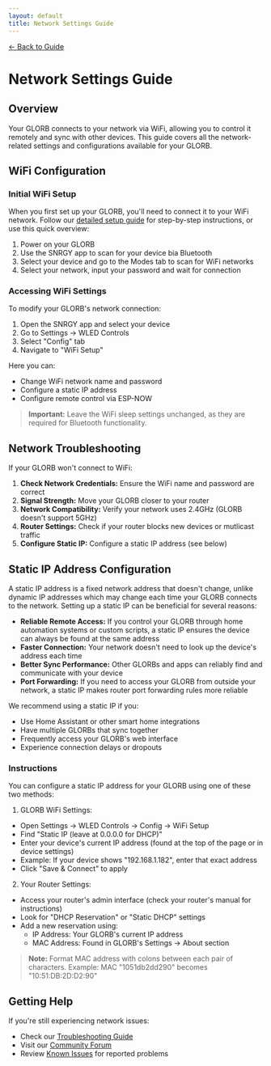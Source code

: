 ```yaml
---
layout: default
title: Network Settings Guide
---
```


<div class="back-nav">
  <a href="/">← Back to Guide</a>
</div>

# Network Settings Guide

## Overview

Your GLORB connects to your network via WiFi, allowing you to control it remotely and sync with other devices. This guide covers all the network-related settings and configurations available for your GLORB.

## WiFi Configuration

### Initial WiFi Setup

When you first set up your GLORB, you'll need to connect it to your WiFi network. Follow our [detailed setup guide](/setup) for step-by-step instructions, or use this quick overview:

1. Power on your GLORB
2. Use the SNRGY app to scan for your device bia Bluetooth
3. Select your device and go to the Modes tab to scan for WiFi networks
4. Select your network, input your password and wait for connection

### Accessing WiFi Settings

To modify your GLORB's network connection:

1. Open the SNRGY app and select your device
2. Go to Settings → WLED Controls
3. Select "Config" tab
4. Navigate to "WiFi Setup"

Here you can:
- Change WiFi network name and password
- Configure a static IP address
- Configure remote control via ESP-NOW

> **Important:** Leave the WiFi sleep settings unchanged, as they are required for Bluetooth functionality.

## Network Troubleshooting

If your GLORB won't connect to WiFi:

1. **Check Network Credentials:** Ensure the WiFi name and password are correct
2. **Signal Strength:** Move your GLORB closer to your router
3. **Network Compatibility:** Verify your network uses 2.4GHz (GLORB doesn't support 5GHz)
4. **Router Settings:** Check if your router blocks new devices or mutlicast traffic
5. **Configure Static IP:** Configure a static IP address (see below)

## Static IP Address Configuration

A static IP address is a fixed network address that doesn't change, unlike dynamic IP addresses which may change each time your GLORB connects to the network. Setting up a static IP can be beneficial for several reasons:

- **Reliable Remote Access:** If you control your GLORB through home automation systems or custom scripts, a static IP ensures the device can always be found at the same address
- **Faster Connection:** Your network doesn't need to look up the device's address each time
- **Better Sync Performance:** Other GLORBs and apps can reliably find and communicate with your device
- **Port Forwarding:** If you need to access your GLORB from outside your network, a static IP makes router port forwarding rules more reliable

We recommend using a static IP if you:
- Use Home Assistant or other smart home integrations
- Have multiple GLORBs that sync together
- Frequently access your GLORB's web interface
- Experience connection delays or dropouts

### Instructions

You can configure a static IP address for your GLORB using one of these two methods:

1. GLORB WiFi Settings:
- Open Settings → WLED Controls → Config → WiFi Setup
- Find "Static IP (leave at 0.0.0.0 for DHCP)"
- Enter your device's current IP address (found at the top of the page or in device settings)
- Example: If your device shows "192.168.1.182", enter that exact address
- Click "Save & Connect" to apply

2. Your Router Settings:
- Access your router's admin interface (check your router's manual for instructions)
- Look for "DHCP Reservation" or "Static DHCP" settings
- Add a new reservation using:
  - IP Address: Your GLORB's current IP address
  - MAC Address: Found in GLORB's Settings → About section

> **Note:** Format MAC address with colons between each pair of characters. Example: MAC "1051db2dd290" becomes "10:51:DB:2D:D2:90"

## Getting Help

If you're still experiencing network issues:
- Check our [Troubleshooting Guide](/troubleshooting)
- Visit our [Community Forum](https://discord.com/invite/hnQ5V2GNjh)
- Review [Known Issues](/known-issues) for reported problems
